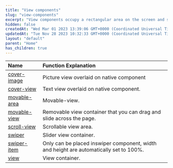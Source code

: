 ```yaml
---
title: "View components"
slug: "view-components"
excerpt: "View components occupy a rectangular area on the screen and supports drawing and event handling."
hidden: false
createdAt: "Wed Mar 01 2023 13:39:06 GMT+0000 (Coordinated Universal Time)"
updatedAt: "Tue Nov 28 2023 10:32:33 GMT+0000 (Coordinated Universal Time)"
layout: "default"
parent: "Home"
has_children: true
---
```

| Name                             | Function Explanation                                                                   |
| :------------------------------- | :------------------------------------------------------------------------------------- |
| [cover-image](doc:cover-image)   | Picture view overlaid on native component                                              |
| [cover-view](doc:cover-view)     | Text view overlaid on native component.                                                |
| [movable-area](doc:movable-area) | Movable-view.                                                                          |
| [movable-view](doc:movable-view) | Removable view container that you can drag and slide across the page.                  |
| [scroll-view](doc:scroll-view)   | Scrollable view area.                                                                  |
| [swiper](doc:swiper)             | Slider view container.                                                                 |
| [swiper-item](doc:swiper-item)   | Only can be placed inswiper component, width and height are automatically set to 100%. |
| [view](doc:view)                 | View container.                                                                        |
